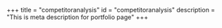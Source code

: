 +++
title = "competitoranalysis"
id = "competitoranalysis"
description = "This is meta description for portfolio page"
+++